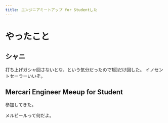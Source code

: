 ```yaml
---
title: エンジニアミートアップ for Studentした
---
```


# やったこと

## シャニ

打ち上げガシャ回さないとな、という気分だったので1回だけ回した。
イノセントセーラーいいぞ。

## Mercari Engineer Meeup for Student

参加してきた。

メルビールって何だよ。

